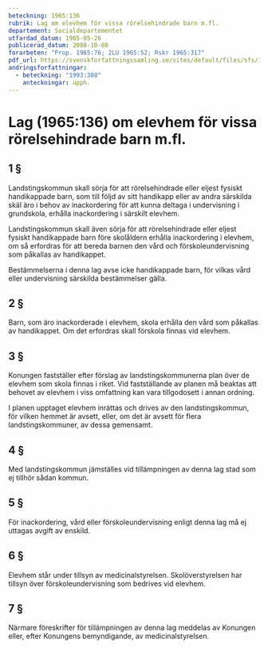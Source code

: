 ```yaml
---
beteckning: 1965:136
rubrik: Lag om elevhem för vissa rörelsehindrade barn m.fl.
departement: Socialdepartementet
utfardad_datum: 1965-05-26
publicerad_datum: 2008-10-08
forarbeten: "Prop. 1965:76; 2LU 1965:52; Rskr 1965:317"
pdf_url: https://svenskforfattningssamling.se/sites/default/files/sfs/1965-05/SFS1965-136.pdf
andringsforfattningar:
  - beteckning: "1993:388"
    anteckningar: upph.
---
```


# Lag (1965:136) om elevhem för vissa rörelsehindrade barn m.fl.

## 1 §

Landstingskommun skall sörja för att rörelsehindrade eller eljest fysiskt handikappade barn, som till följd av sitt handikapp eller av andra särskilda skäl äro i behov av inackordering för att kunna deltaga i undervisning i grundskola, erhålla inackordering i särskilt elevhem.

Landstingskommun skall även sörja för att rörelsehindrade eller eljest fysiskt handikappade barn före skolåldern erhålla inackordering i elevhem, om så erfordras för att bereda barnen den vård och förskoleundervisning som påkallas av handikappet.

Bestämmelserna i denna lag avse icke handikappade barn, för vilkas vård eller undervisning särskilda bestämmelser gälla.

## 2 §

Barn, som äro inackorderade i elevhem, skola erhålla den vård som påkallas av handikappet. Om det erfordras skall förskola finnas vid elevhem.

## 3 §

Konungen fastställer efter förslag av landstingskommunerna plan över de elevhem som skola finnas i riket. Vid fastställande av planen må beaktas att behovet av elevhem i viss omfattning kan vara tillgodosett i annan ordning.

I planen upptaget elevhem inrättas och drives av den landstingskommun, för vilken hemmet är avsett, eller, om det är avsett för flera landstingskommuner, av dessa gemensamt.

## 4 §

Med landstingskommun jämställes vid tillämpningen av denna lag stad som ej tillhör sådan kommun.

## 5 §

För inackordering, vård eller förskoleundervisning enligt denna lag må ej uttagas avgift av enskild.

## 6 §

Elevhem står under tillsyn av medicinalstyrelsen. Skolöverstyrelsen har tillsyn över förskoleundervisning som bedrives vid elevhem.

## 7 §

Närmare föreskrifter för tillämpningen av denna lag meddelas av Konungen eller, efter Konungens bemyndigande, av medicinalstyrelsen.